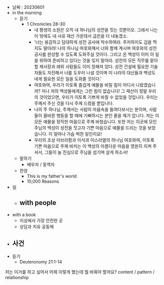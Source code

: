 - 날짜 : 20230601
- in the morning
	- 듣기
		- 1 Chronicles 28-30
			- 내 평생의 소원은 오직 내 하나님의 성전을 짓는 것뿐이오. 그래서 나는 이 밖에도 내 사유 재산 가운데서 금은을 더 내놓겠소.
			- '너는 용감하고 담대하게 성전 공사에 착수하여라. 주저하지도 겁을 먹지도 말아라! 나의 하나님 여호와께서 너와 함께 계시며 여호와의 성전 공사를 완성할 수 있도록 도와주실 것이다. 그리고 온 백성이 이미 이 일을 위하여 준비하고 있다는 것을 잊지 말아라. 성전의 모든 직무를 맡아 할 제사장과 레위 사람들도 이미 정해져 있다. 성전 건설에 필요한 기술자들도 자진해서 너를 도우러 나설 것이며 이 나라의 대신들과 백성도 네게 필요한 모든 일을 도와줄 것이다.'
			- 여호와여, 우리가 이토록 즐겁게 예물을 바칠 힘이 어디서 나왔겠습니까? 저나 저의 백성들에게는 그런 힘이 없습니다! 그 재산이 정말 우리의 것이었으면, 우리가 이토록 기쁘게 바칠 수 없었을 것입니다. 우리는 주께서 주신 것을 다시 주께 드렸을 뿐입니다.
			- 나의 주 하나님, 주께서는 사람의 마음속을 들여다보시는 분이며, 사람들이 올바른 행동을 할 때에 기뻐하시는 분인 줄을 제가 압니다. 저는 이 모든 예물을 정직한 마음으로 주께 바쳤습니다. 또한 저는 이곳에 모인 주님의 백성이 성전을 짓고자 기쁜 마음으로 예물을 드리는 것을 보았습니다. 이 얼마나 가슴 벅찬 일인지요!
			- 우리의 조상 아브라함과 이삭과 이스라엘의 하나님 여호와여, 이토록 기쁜 마음으로 주께 바치는 이 백성의 아름다운 마음을 영원히 지켜 주셔서, 그들이 늘 진심으로 주님을 섬기며 살게 하소서!
	- 말하기
		-  배우자 / 동역자 
	- 찬양
		- This is my father's world
		- 10,000 Reasons
- 일
	- with people
		- 
- with a book
	- 지상에서 가장 안전한 곳
	- 상담과 치유 공동체
- 사건
	-
- 듣기
	- Deuteronomy 21:1-14


저는 이거를 하고 싶어서 어제 이렇게 했는데 뭘 바꿔야 할까요?
content / pattern / relationship